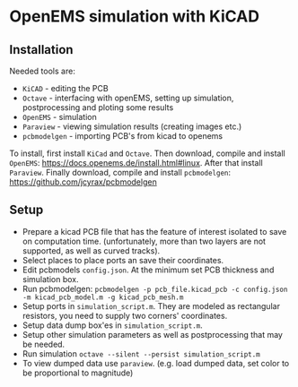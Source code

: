 # OpenEMS simulation with KiCAD
## Installation
Needed tools are:
* `KiCAD` - editing the PCB
* `Octave` - interfacing with openEMS, setting up simulation, postprocessing and ploting some results
* `OpenEMS` - simulation
* `Paraview` - viewing simulation results (creating images etc.)
* `pcbmodelgen` - importing PCB's from kicad to openems

To install, first install `KiCad` and `Octave`. Then download, compile and install `OpenEMS`: https://docs.openems.de/install.html#linux. After that install `Paraview`. Finally download, compile and install `pcbmodelgen`: https://github.com/jcyrax/pcbmodelgen

## Setup
* Prepare a kicad PCB file that has the feature of interest isolated to save on computation time. (unfortunately, more than two layers are not supported, as well as curved tracks). 
* Select places to place ports an save their coordinates.
* Edit pcbmodels `config.json`. At the minimum set PCB thickness and simulation box.
* Run pcbmodelgen: ```pcbmodelgen -p pcb_file.kicad_pcb -c config.json -m kicad_pcb_model.m -g kicad_pcb_mesh.m```
* Setup ports in `simulation_script.m`. They are modeled as rectangular resistors, you need to supply two corners' coordinates.
* Setup data dump box'es in `simulation_script.m`.
* Setup other simulation parameters as well as postprocessing that may be needed.
* Run simulation ```octave --silent --persist simulation_script.m```
* To view dumped data use `paraview`. (e.g. load dumped data, set color to be proportional to magnitude)